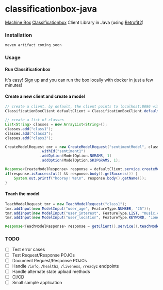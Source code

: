 # classificationbox-java

[Machine Box][0] [Classificationbox][1] Client Library in Java (using [Retrofit2][2])

### Installation

```java
maven artifact coming soon
```

### Usage 

#### Run Classificationbox

It's easy! [Sign up][3] and you can run the box locally with docker in just a few minutes!

#### Create a new client and create a model
```java
// create a client. by default, the client points to localhost:8080 without basic authentication
ClassificationBoxClient defaultClient = ClassificationBoxClient.defaultClient();

// create a list of classes
List<String> classes = new ArrayList<String>();
classes.add("class1");
classes.add("class2");
classes.add("class3");

CreateModelRequest cmr = new CreateModelRequest("sentimentModel", classes)
                .withId("sentiment1")
                .addOption(ModelOption.NGRAMS, 1)
                .addOption(ModelOption.SKIPGRAMS, 1);

Response<CreateModelResponse> response = defaultClient.service.createModel(cmr).execute();
if(response.isSuccessful() && response.body().getSuccess()) {
    System.out.printf("hooray! %s\n", response.body().getName());
}
```

#### Teach the model
```java
TeachModelRequest tmr = new TeachModelRequest("class1");
tmr.addInput(new ModelInput("user_age", FeatureType.NUMBER, "25"));
tmr.addInput(new ModelInput("user_interest", FeatureType.LIST, "music,cooking,ml"));
tmr.addInput(new ModelInput("user_location", FeatureType.KEYWORD, "London"));

Response<TeachModelResponse> response = getClient().service().teachModel("sentiment1", tmr).execute();

```

### TODO

- [ ] Test error cases 
- [ ] Test Request/Response POJOs
- [ ] Document Request/Response POJOs
- [ ] Handle `/info`, `/healthz`, `/liveness`, `/readyz` endpoints
- [ ] Handle alternate state upload methods 
- [ ] CI/CD
- [ ] Small sample application

[0]: https://machinebox.io/
[1]: https://machinebox.io/docs/classificationbox
[2]: https://square.github.io/retrofit/
[3]: https://machinebox.io/login?return_url=%2Faccount